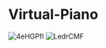 # Virtual-Piano
![4eHGPfl](https://user-images.githubusercontent.com/37987501/75104078-6f218580-55b9-11ea-9210-72c8ae30d6d0.png)
![LedrCMF](https://user-images.githubusercontent.com/37987501/75104103-d808fd80-55b9-11ea-8d2a-afb4a0c5822c.png)
